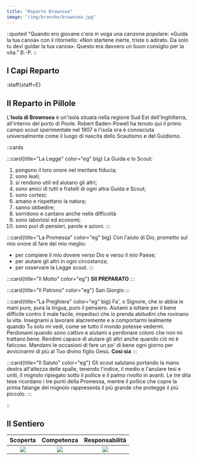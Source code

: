 ```yaml
---
title: "Reparto Brownsea"
image: "/img/branche/brownsea.jpg"
---
```


::quoted
"Quando ero giovane c'era in voga una canzone popolare: «Guida la tua canoa» con il ritornello: «Non startene inerte, triste o adirato. Da solo tu devi guidar la tua canoa». Questo era davvero un buon consiglio per la vita." B.-P.
::


## I Capi Reparto

:staff{staff=E}

## Il Reparto in Pillole

L'__Isola di Brownsea__ è un'isola situata nella regione Sud Est dell'Inghilterra, all'interno del porto di Poole. Robert Baden-Powell ha tenuto qui il primo campo scout sperimentale nel 1907 e l'isola ora è conosciuta universalmente come il luogo di nascita dello Scautismo e del Guidismo. 

::cards

:::card{title="La Legge" color="eg" big}
La Guida e lo Scout:

1. pongono il loro onore nel meritare fiducia;
2. sono leali;
3. si rendono utili ed aiutano gli altri;
4. sono amici di tutti e fratelli di ogni altra Guida e Scout;
5. sono cortesi;
6. amano e rispettano la natura;
7. sanno obbedire;
8. sorridono e cantano anche nelle difficoltà
9. sono laboriosi ed economi;
10. sono puri di pensieri, parole e azioni.
:::

:::card{title="La Promessa" color="eg" big}
Con l'aiuto di Dio, prometto sul mio onore di fare del mio meglio:

- per compiere il mio dovere verso Dio e verso il mio Paese;
- per aiutare gli altri in ogni circostanza;
- per osservare la Legge scout.
:::

:::card{title="Il Motto" color="eg"}
__SII PREPARATO__
:::

:::card{title="Il Patrono" color="eg"}
San Giorgio
:::

:::card{title="La Preghiera" color="eg" big}
Fa', o Signore, che io abbia le mani pure, pura la lingua, puro il pensiero.
Aiutami a lottare per il bene difficile contro il male facile,
impedisci che io prenda abitudini che rovinano la vita.
Insegnami a lavorare alacremente e a comportarmi lealmente quando Tu solo mi vedi, come se tutto il mondo potesse vedermi.
Perdonami quando sono cattivo e aiutami a perdonare coloro che non mi trattano bene.
Rendimi capace di aiutare gli altri anche quando ciò mi è faticoso.
Mandami le occasioni di fare un po' di bene ogni giorno per avvicinarmi di più al Tuo divino figlio Gesù.
__Così sia__
:::

:::card{title="Il Saluto" color="eg"}
Gli scout salutano portando la mano destra all'altezza delle spalle, tenendo l'indice, il medio e l'anulare tesi e uniti, il mignolo ripiegato sotto il pollice e il palmo rivolto in avanti.
Le tre dita tese ricordano i tre punti della Promessa, mentre il pollice che copre la prima falange del mignolo rappresenta il più grande che protegge il più piccolo.
:::

::

## Il Sentiero

|Scoperta|Competenza|Responsabilità|
|:-:|:-:|:-:|
![](/img/misc/pp_rep1.jpg) | ![](/img/misc/pp_rep2.jpg) | ![](/img/misc/pp_rep3.jpg) |

